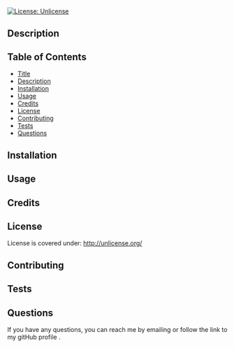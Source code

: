# 
  [![License: Unlicense](https://img.shields.io/badge/license-Unlicense-blue.svg)](http://unlicense.org/)

  ## Description

  

  ## Table of Contents
  
  * [Title](#title)
  * [Description](#description)
  * [Installation](#installation)
  * [Usage](#usage)
  * [Credits](#credits)
  * [License](#license)
  * [Contributing](#contributing)
  * [Tests](#tests)
  * [Questions](#questions)

  ## Installation
  

  ## Usage
  

  ## Credits
  

  ## License
  License is covered under: http://unlicense.org/

  ## Contributing
  

  ## Tests
  

  ## Questions
  If you have any questions, you can reach me by emailing [](mailto:) or follow the link to my gitHub profile [](https://github.com/).
